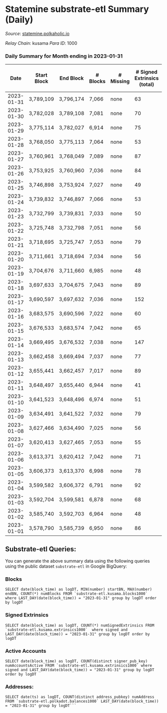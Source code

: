 # Statemine substrate-etl Summary (Daily)

_Source_: [statemine.polkaholic.io](https://statemine.polkaholic.io)

*Relay Chain*: kusama
*Para ID*: 1000



### Daily Summary for Month ending in 2023-01-31


| Date | Start Block | End Block | # Blocks | # Missing | # Signed Extrinsics (total) | # Active Accounts | # Addresses with Balances | # Events | # Transfers | # XCM Transfers In | # XCM Transfers Out |
| ---- | ----------- | --------- | -------- | --------- | --------------------------- | ----------------- | ------------------------- | -------- | ----------- | ------------------ | ------------------- |
| 2023-01-31 | 3,789,109 | 3,796,174 | 7,066 | none  | 63 | 28 | 49,102 | 15,969 | 1,420 ($6.42) | 17 ($1,628.58) | 14 ($6,338.72) |
| 2023-01-30 | 3,782,028 | 3,789,108 | 7,081 | none  | 70 | 34 | 49,090 | 16,225 | 1,530 ($76.25) | 27 ($4,867.59) | 12 ($4,873.55) |
| 2023-01-29 | 3,775,114 | 3,782,027 | 6,914 | none  | 75 | 35 | 49,078 | 16,023 | 1,701 ($1.59) | 21 ($5,741.87) | 15 ($6,255.56) |
| 2023-01-28 | 3,768,050 | 3,775,113 | 7,064 | none  | 53 | 32 | 49,069 | 15,614 | 1,145 ($94.49) | 10 ($2,578.95) | 15 ($8,402.54) |
| 2023-01-27 | 3,760,961 | 3,768,049 | 7,089 | none  | 87 | 34 | 49,062 | 16,382 | 1,687 ($1.73) | 17 ($1,584.11) | 24 ($9,736.50) |
| 2023-01-26 | 3,753,925 | 3,760,960 | 7,036 | none  | 84 | 26 | 49,048 | 16,236 | 1,573 ($110.13) | 30 ($6,067.79) | 18 ($2,539.77) |
| 2023-01-25 | 3,746,898 | 3,753,924 | 7,027 | none  | 49 | 17 | 49,037 | 15,534 | 1,143 ($9.57) | 18 ($6,000.02) | 12 ($1,794.22) |
| 2023-01-24 | 3,739,832 | 3,746,897 | 7,066 | none  | 53 | 23 | 49,032 | 15,666 | 1,192 ($46.24) | 14 ($3,865.56) | 15 ($3,242.63) |
| 2023-01-23 | 3,732,799 | 3,739,831 | 7,033 | none  | 50 | 24 | 49,023 | 15,630 | 1,201 ($1.28) | 23 ($6,390.51) | 10 ($3,389.93) |
| 2023-01-22 | 3,725,748 | 3,732,798 | 7,051 | none  | 56 | 20 | 49,018 | 15,756 | 1,248 ($2.62) | 26 ($4,828.25) | 10 ($1,792.79) |
| 2023-01-21 | 3,718,695 | 3,725,747 | 7,053 | none  | 79 | 37 | 49,007 | 16,226 | 1,690 ($2.36) | 12 ($4,415.63) | 8 ($4,549.12) |
| 2023-01-20 | 3,711,661 | 3,718,694 | 7,034 | none  | 56 | 24 | 48,994 | 15,704 | 1,261 ($1.15) | 20 ($4,496.77) | 19 ($10,345.10) |
| 2023-01-19 | 3,704,676 | 3,711,660 | 6,985 | none  | 48 | 25 | 48,982 | 15,276 | 996 ($1.16) | 13 ($5,675.40) | 14 ($6,800.12) |
| 2023-01-18 | 3,697,633 | 3,704,675 | 7,043 | none  | 89 | 27 | 48,976 | 16,518 | 1,764 ($79.68) | 34 ($9,840.38) | 35 ($37,182.33) |
| 2023-01-17 | 3,690,597 | 3,697,632 | 7,036 | none  | 152 | 38 | 48,966 | 17,781 | 2,533 ($44.14) | 67 ($15,936.78) | 70 ($20,026.38) |
| 2023-01-16 | 3,683,575 | 3,690,596 | 7,022 | none  | 60 | 28 | 48,952 | 15,865 | 1,378 ($61.03) | 10 ($2,108.40) | 12 ($2,309.45) |
| 2023-01-15 | 3,676,533 | 3,683,574 | 7,042 | none  | 65 | 27 | 48,930 | 15,965 | 1,429 ($45.52) | 20 ($2,937.91) | 17 ($9,815.42) |
| 2023-01-14 | 3,669,495 | 3,676,532 | 7,038 | none  | 147 | 50 | 48,923 | 18,052 | 3,021  | 45 ($7,833.19) | 31 ($12,810.15) |
| 2023-01-13 | 3,662,458 | 3,669,494 | 7,037 | none  | 77 | 24 | 48,899 | 16,195 | 1,628 ($30.24) | 28 ($1,723.73) | 11 ($3,669.37) |
| 2023-01-12 | 3,655,441 | 3,662,457 | 7,017 | none  | 89 | 28 | 48,883 | 16,347 | 1,771 ($1.58) | 28 ($429.86) | 13 ($2,863.47) |
| 2023-01-11 | 3,648,497 | 3,655,440 | 6,944 | none  | 41 | 26 | 48,864 | 15,280 | 1,096 ($0.85) | 18 ($5,472.76) | 12 ($1,088.59) |
| 2023-01-10 | 3,641,523 | 3,648,496 | 6,974 | none  | 51 | 20 | 48,857 | 15,626 | 1,216 ($2.81) | 33 ($2,820.60) | 19 ($6,266.46) |
| 2023-01-09 | 3,634,491 | 3,641,522 | 7,032 | none  | 79 | 26 | 48,847 | 16,205 | 1,666 ($14.34) | 14 ($1,489.87) | 19 ($4,542.79) |
| 2023-01-08 | 3,627,466 | 3,634,490 | 7,025 | none  | 56 | 27 | 48,833 | 15,600 | 1,197 ($4.47) | 15 ($1,691.82) | 7 ($2,552.58) |
| 2023-01-07 | 3,620,413 | 3,627,465 | 7,053 | none  | 55 | 25 | 48,819 | 15,479 | 1,022 ($3.61) | 14 ($6,400.38) | 13 ($12,482.80) |
| 2023-01-06 | 3,613,371 | 3,620,412 | 7,042 | none  | 71 | 35 | 48,816 | 16,173 | 1,535 ($0.83) | 28 ($2,847.51) | 20 ($2,639.50) |
| 2023-01-05 | 3,606,373 | 3,613,370 | 6,998 | none  | 78 | 34 | 48,802 | 16,254 | 1,598 ($10.05) | 44 ($5,743.75) | 30 ($24,204.21) |
| 2023-01-04 | 3,599,582 | 3,606,372 | 6,791 | none  | 92 | 35 | 48,793 | 15,991 | 1,653 ($11.03) | 40 ($21,744.80) | 41 ($19,389.47) |
| 2023-01-03 | 3,592,704 | 3,599,581 | 6,878 | none  | 68 | 27 | 48,779 | 15,752 | 1,473 ($0.26) | 34 ($7,023.40) | 15 ($11,889.70) |
| 2023-01-02 | 3,585,740 | 3,592,703 | 6,964 | none  | 48 | 26 | 48,772 | 15,617 | 1,206 ($0.15) | 35 ($34,780.36) | 21 ($9,305.83) |
| 2023-01-01 | 3,578,790 | 3,585,739 | 6,950 | none  | 86 | 28 | 48,765 | 16,113 | 1,488 ($0.15) | 43 ($44,968.71) | 45 ($22,772.16) |

## Substrate-etl Queries:
You can generate the above summary data using the following queries using the public dataset `substrate-etl` in Google BigQuery:


### Blocks
```
SELECT date(block_time) as logDT, MIN(number) startBN, MAX(number) endBN, COUNT(*) numBlocks FROM `substrate-etl.kusama.blocks1000`  where LAST_DAY(date(block_time)) = "2023-01-31" group by logDT order by logDT
```


### Signed Extrinsics
```
SELECT date(block_time) as logDT, COUNT(*) numSignedExtrinsics FROM `substrate-etl.kusama.extrinsics1000`  where signed and LAST_DAY(date(block_time)) = "2023-01-31" group by logDT order by logDT
```


### Active Accounts
```
SELECT date(block_time) as logDT, COUNT(distinct signer_pub_key) numAccountsActive FROM `substrate-etl.kusama.extrinsics1000` where signed and LAST_DAY(date(block_time)) = "2023-01-31" group by logDT order by logDT
```


### Addresses:
```
SELECT date(ts) as logDT, COUNT(distinct address_pubkey) numAddress FROM `substrate-etl.polkadot.balances1000` LAST_DAY(date(block_time)) = "2023-01-31" group by logDT```

